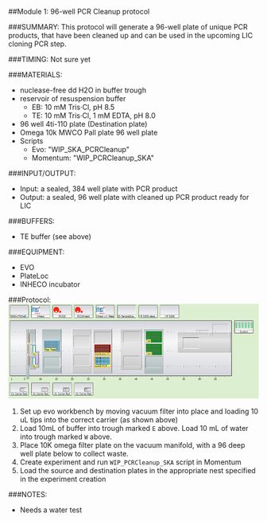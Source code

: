 ##Module 1: 96-well PCR Cleanup protocol

###SUMMARY: 
This protocol will generate a 96-well plate of unique PCR products, that have been cleaned up and can be used in the upcoming LIC cloning PCR step. 

###TIMING: Not sure yet  

###MATERIALS: 
-  nuclease-free dd H2O in buffer trough 
- reservoir of resuspension buffer
  - EB: 10 mM Tris·Cl, pH 8.5
  - TE: 10 mM Tris·Cl, 1 mM EDTA, pH 8.0
- 96 well 4ti-110 plate (Destination plate)
- Omega 10k MWCO Pall plate 96 well plate
- Scripts
  - Evo: "WIP_SKA_PCRCleanup"
  - Momentum: "WIP_PCRCleanup_SKA"

###INPUT/OUTPUT: 
- Input: a sealed, 384 well plate with PCR product 
- Output: a sealed, 96 well plate with cleaned up PCR product ready for LIC 

###BUFFERS: 
- TE buffer (see above) 

###EQUIPMENT: 
- EVO
- PlateLoc
- INHECO incubator 

###Protocol: 
![Image of workbench](https://github.com/choderalab/lab-protocols/blob/molecular_biology/Molecular_Biology/protocols/img/PCR_cleanup_workbench.png)


1. Set up evo workbench by moving vacuum filter into place and loading 10 uL tips into the correct carrier (as shown above)
2. Load 10mL of buffer into trough marked `E` above. Load 10 mL of water into trough marked `W` above. 
3. Place 10K omega filter plate on the vacuum manifold, with a 96 deep well plate below to collect waste. 
4. Create experiment and run `WIP_PCRCleanup_SKA` script in Momentum
5. Load the source and destination plates in the appropriate nest specified in the experiment creation


###NOTES: 
- Needs a water test 